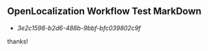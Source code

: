 ## OpenLocalization Workflow Test MarkDown
* *3e2c1598-b2d6-488b-9bbf-bfc039802c9f*
 
thanks!

<!--HONumber=Jan17_HO1-->



